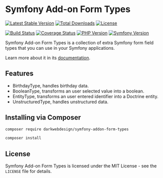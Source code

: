 # Symfony Add-on Form Types

[![Latest Stable Version](https://poser.pugx.org/darkwebdesign/symfony-addon-form-types/v/stable?format=flat)](https://packagist.org/packages/darkwebdesign/symfony-addon-form-types)
[![Total Downloads](https://poser.pugx.org/darkwebdesign/symfony-addon-form-types/downloads?format=flat)](https://packagist.org/packages/darkwebdesign/symfony-addon-form-types)
[![License](https://poser.pugx.org/darkwebdesign/symfony-addon-form-types/license?format=flat)](https://packagist.org/packages/darkwebdesign/symfony-addon-form-types)

[![Build Status](https://travis-ci.com/darkwebdesign/symfony-addon-form-types.svg?branch=5.0)](https://travis-ci.com/darkwebdesign/symfony-addon-form-types?branch=5.0)
[![Coverage Status](https://codecov.io/gh/darkwebdesign/symfony-addon-form-types/branch/5.0/graph/badge.svg)](https://codecov.io/gh/darkwebdesign/symfony-addon-form-types)
[![PHP Version](https://img.shields.io/badge/php-7.1%2B-777BB3.svg)](https://php.net/)
[![Symfony Version](https://img.shields.io/badge/symfony-5.0-93C74B.svg)](https://symfony.com/)

Symfony Add-on Form Types is a collection of extra Symfony form field types that you can use in your Symfony applications.

Learn more about it in its [documentation](https://github.com/darkwebdesign/symfony-addon-pack/blob/5.0/doc/reference/forms/types/index.md).

## Features

* BirthdayType, handles birthday data.
* BooleanType, transforms an user selected value into a boolean.
* EntityType, transforms an user entered identifier into a Doctrine entity.
* UnstructuredType, handles unstructured data.

## Installing via Composer

```bash
composer require darkwebdesign/symfony-addon-form-types
```

```bash
composer install
```

## License

Symfony Add-on Form Types is licensed under the MIT License - see the `LICENSE` file for details.
